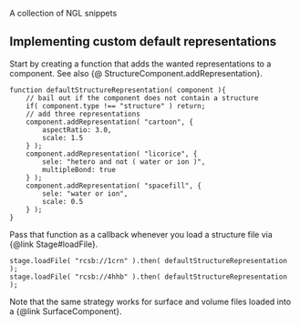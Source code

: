 
A collection of NGL snippets


## Implementing custom default representations

Start by creating a function that adds the wanted representations to a component. See also {@ StructureComponent.addRepresentation}.

```
function defaultStructureRepresentation( component ){
	// bail out if the component does not contain a structure
	if( component.type !== "structure" ) return;
	// add three representations
	component.addRepresentation( "cartoon", {
		aspectRatio: 3.0,
		scale: 1.5
	} );
	component.addRepresentation( "licorice", {
		sele: "hetero and not ( water or ion )",
		multipleBond: true
	} );
	component.addRepresentation( "spacefill", {
		sele: "water or ion",
		scale: 0.5
	} );
}
```

Pass that function as a callback whenever you load a structure file via {@link Stage#loadFile}.

```
stage.loadFile( "rcsb://1crn" ).then( defaultStructureRepresentation );
stage.loadFile( "rcsb://4hhb" ).then( defaultStructureRepresentation );
```

Note that the same strategy works for surface and volume files loaded into a {@link SurfaceComponent}.
